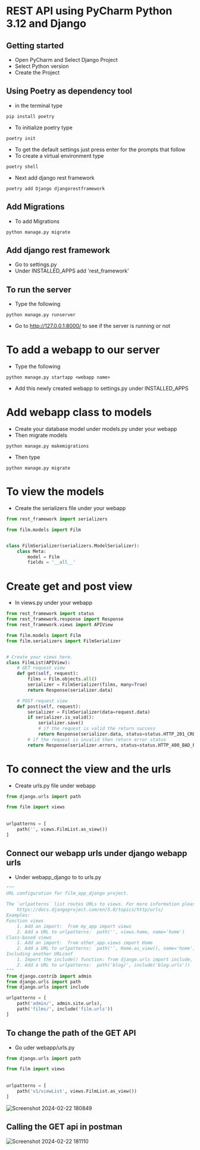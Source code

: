 # REST API using PyCharm Python 3.12 and Django

## Getting started
- Open PyCharm and Select Django Project
- Select Python version
- Create the Project

## Using Poetry as dependency tool
- in the terminal type 

```pip install poetry```

- To initialize poetry type 

```poetry init```

- To get the default settings just press enter for the prompts that follow
- To create a virtual environment type 

```poetry shell```

- Next add django rest framework
  
```poetry add Django djangorestframework```

## Add Migrations

- To add Migrations
  
```python manage.py migrate```

## Add django rest framework 

- Go to settings.py 
- Under INSTALLED_APPS add 'rest_framework'

## To run the server

- Type the following
  
```python manage.py runserver```

- Go to http://127.0.0.1:8000/ to see if the server is running or not

# To add a webapp to our server

- Type the following
  
```python manage.py startapp <webapp name>```

- Add this newly created webapp to settings.py under INSTALLED_APPS 

# Add webapp class to models

- Create your database model under models.py under your webapp
- Then migrate models
  
```python manage.py makemigrations```

- Then type
  
```python manage.py migrate```

# To view the models 

- Create the serializers file under your webapp

```python
from rest_framework import serializers

from film.models import Film


class FilmSerializer(serializers.ModelSerializer):
    class Meta:
        model = Film
        fields = '__all__'

``` 

# Create get and post view

- In views.py under your webapp
```python
from rest_framework import status
from rest_framework.response import Response
from rest_framework.views import APIView

from film.models import Film
from film.serializers import FilmSerializer


# Create your views here.
class FilmList(APIView):
    # GET request view
    def get(self, request):
        films = Film.objects.all()
        serializer = FilmSerializer(films, many=True)
        return Response(serializer.data)

    # POST request view
    def post(self, request):
        serializer = FilmSerializer(data=request.data)
        if serializer.is_valid():
            serializer.save()
            # if the request is valid the return success
            return Response(serializer.data, status=status.HTTP_201_CREATED)
        # if the request is invalid then return error status
        return Response(serializer.errors, status=status.HTTP_400_BAD_REQUEST)


```

# To connect the view and the urls

- Create urls.py file under webapp

```python
from django.urls import path

from film import views
    
    
urlpatterns = [
    path('', views.FilmList.as_view())
]
```

## Connect our webapp urls under django webapp urls

- Under webapp_django to to urls.py 
```python
"""
URL configuration for film_app_django project.

The `urlpatterns` list routes URLs to views. For more information please see:
    https://docs.djangoproject.com/en/5.0/topics/http/urls/
Examples:
Function views
    1. Add an import:  from my_app import views
    2. Add a URL to urlpatterns:  path('', views.home, name='home')
Class-based views
    1. Add an import:  from other_app.views import Home
    2. Add a URL to urlpatterns:  path('', Home.as_view(), name='home')
Including another URLconf
    1. Import the include() function: from django.urls import include, path
    2. Add a URL to urlpatterns:  path('blog/', include('blog.urls'))
"""
from django.contrib import admin
from django.urls import path
from django.urls import include

urlpatterns = [
    path('admin/', admin.site.urls),
    path('films/', include('film.urls'))
]

```

## To change the path of the GET API

- Go uder webapp/urls.py

```python
from django.urls import path

from film import views
    
    
urlpatterns = [
    path('v1/viewList', views.FilmList.as_view())
]
```
![Screenshot 2024-02-22 180849](https://github.com/PriyankaKhire/DJangoPycharmRESTapi/assets/12015512/9c13d711-d4f1-42e7-bb24-8c48a49c235c)

## Calling the GET api in postman
![Screenshot 2024-02-22 181110](https://github.com/PriyankaKhire/DJangoPycharmRESTapi/assets/12015512/8061b256-0c9a-4f27-9869-fad42ccbd1ca)


